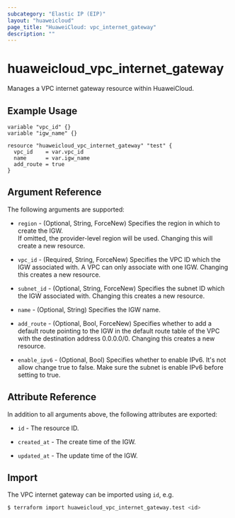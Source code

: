 ```yaml
---
subcategory: "Elastic IP (EIP)"
layout: "huaweicloud"
page_title: "HuaweiCloud: vpc_internet_gateway"
description: ""
---
```


# huaweicloud_vpc_internet_gateway

Manages a VPC internet gateway resource within HuaweiCloud.

## Example Usage

```hcl
variable "vpc_id" {}
variable "igw_name" {}

resource "huaweicloud_vpc_internet_gateway" "test" {
  vpc_id    = var.vpc_id
  name      = var.igw_name
  add_route = true
}
```

## Argument Reference

The following arguments are supported:

* `region` - (Optional, String, ForceNew) Specifies the region in which to create the IGW.  
  If omitted, the provider-level region will be used. Changing this will create a new resource.

* `vpc_id` - (Required, String, ForceNew) Specifies the VPC ID which the IGW associated with. A VPC can only associate
  with one IGW. Changing this creates a new resource.

* `subnet_id` - (Optional, String, ForceNew) Specifies the subnet ID which the IGW associated with.
  Changing this creates a new resource.

* `name` - (Optional, String) Specifies the IGW name.

* `add_route` - (Optional, Bool, ForceNew) Specifies whether to add a default route pointing to the IGW in the default
  route table of the VPC with the destination address 0.0.0.0/0. Changing this creates a new resource.

* `enable_ipv6` - (Optional, Bool) Specifies whether to enable IPv6. It's not allow change true to false. Make sure the
  subnet is enable IPv6 before setting to true.

## Attribute Reference

In addition to all arguments above, the following attributes are exported:

* `id` - The resource ID.

* `created_at` - The create time of the IGW.

* `updated_at` - The update time of the IGW.

## Import

The VPC internet gateway can be imported using `id`, e.g.

```bash
$ terraform import huaweicloud_vpc_internet_gateway.test <id>
```
